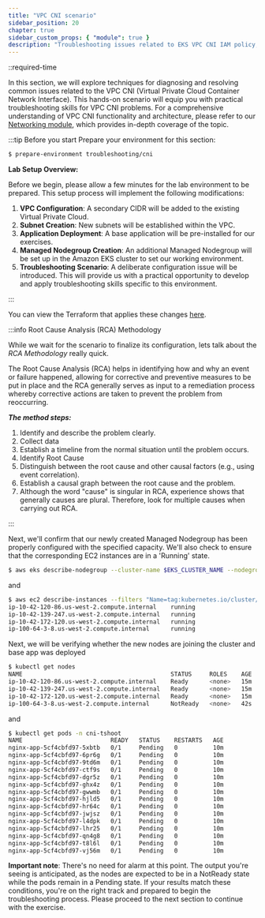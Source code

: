 ```yaml
---
title: "VPC CNI scenario"
sidebar_position: 20
chapter: true
sidebar_custom_props: { "module": true }
description: "Troubleshooting issues related to EKS VPC CNI IAM policy, IP allocation and scheduling"
---
```


::required-time

In this section, we will explore techniques for diagnosing and resolving common issues related to the VPC CNI (Virtual Private Cloud Container Network Interface). This hands-on scenario will equip you with practical troubleshooting skills for VPC CNI problems. For a comprehensive understanding of VPC CNI functionality and architecture, please refer to our [Networking module](/docs/networking/vpc-cni), which provides in-depth coverage of the topic.

:::tip Before you start
Prepare your environment for this section:

```bash timeout=600 wait=300
$ prepare-environment troubleshooting/cni
```

**Lab Setup Overview:**

Before we begin, please allow a few minutes for the lab environment to be prepared. This setup process will implement the following modifications:

1. **VPC Configuration**: A secondary CIDR will be added to the existing Virtual Private Cloud.
2. **Subnet Creation**: New subnets will be established within the VPC.
3. **Application Deployment**: A base application will be pre-installed for our exercises.
4. **Managed Nodegroup Creation**: An additional Managed Nodegroup will be set up in the Amazon EKS cluster to set our working environment.
5. **Troubleshooting Scenario**: A deliberate configuration issue will be introduced. This will provide us with a practical opportunity to develop and apply troubleshooting skills specific to this environment.

:::

You can view the Terraform that applies these changes [here](https://github.com/VAR::MANIFESTS_OWNER/VAR::MANIFESTS_REPOSITORY/tree/VAR::MANIFESTS_REF/manifests/modules/troubleshooting/cni/.workshop/terraform).

:::info Root Cause Analysis (RCA) Methodology

While we wait for the scenario to finalize its configuration, lets talk about the _RCA Methodology_ really quick.

The Root Cause Analysis (RCA) helps in identifying how and why an event or failure happened, allowing for corrective and preventive measures to be put in place and the RCA generally serves as input to a remediation process whereby corrective actions are taken to prevent the problem from reoccurring.

**_The method steps:_**

1. Identify and describe the problem clearly.
2. Collect data
3. Establish a timeline from the normal situation until the problem occurs.
4. Identify Root Cause
5. Distinguish between the root cause and other causal factors (e.g., using event correlation).
6. Establish a causal graph between the root cause and the problem.
7. Although the word "cause" is singular in RCA, experience shows that generally causes are plural. Therefore, look for multiple causes when carrying out RCA.

:::

Next, we'll confirm that our newly created Managed Nodegroup has been properly configured with the specified capacity. We'll also check to ensure that the corresponding EC2 instances are in a 'Running' state.

```bash
$ aws eks describe-nodegroup --cluster-name $EKS_CLUSTER_NAME --nodegroup-name cni_troubleshooting_nodes
```

and

```bash
$ aws ec2 describe-instances --filters "Name=tag:kubernetes.io/cluster/eks-workshop,Values=owned" --query 'Reservations[*].Instances[*].[PrivateDnsName,State.Name]'  --output text
ip-10-42-120-86.us-west-2.compute.internal    running
ip-10-42-139-247.us-west-2.compute.internal   running
ip-10-42-172-120.us-west-2.compute.internal   running
ip-100-64-3-8.us-west-2.compute.internal      running
```

Next, we will be verifying whether the new nodes are joining the cluster and base app was deployed

```bash
$ kubectl get nodes
NAME                                          STATUS     ROLES    AGE   VERSION
ip-10-42-120-86.us-west-2.compute.internal    Ready      <none>   15m   v1.30.0-eks-036c24b
ip-10-42-139-247.us-west-2.compute.internal   Ready      <none>   15m   v1.30.0-eks-036c24b
ip-10-42-172-120.us-west-2.compute.internal   Ready      <none>   15m   v1.30.0-eks-036c24b
ip-100-64-3-8.us-west-2.compute.internal      NotReady   <none>   42s   v1.30.4-eks-a737599
```

and

```bash
$ kubectl get pods -n cni-tshoot
NAME                         READY   STATUS    RESTARTS   AGE
nginx-app-5cf4cbfd97-5xbtb   0/1     Pending   0          10m
nginx-app-5cf4cbfd97-6pr6g   0/1     Pending   0          10m
nginx-app-5cf4cbfd97-9td6m   0/1     Pending   0          10m
nginx-app-5cf4cbfd97-ctf9s   0/1     Pending   0          10m
nginx-app-5cf4cbfd97-dgr5z   0/1     Pending   0          10m
nginx-app-5cf4cbfd97-ghx4z   0/1     Pending   0          10m
nginx-app-5cf4cbfd97-gwwmb   0/1     Pending   0          10m
nginx-app-5cf4cbfd97-hjld5   0/1     Pending   0          10m
nginx-app-5cf4cbfd97-hr64c   0/1     Pending   0          10m
nginx-app-5cf4cbfd97-jwjsz   0/1     Pending   0          10m
nginx-app-5cf4cbfd97-l4dpk   0/1     Pending   0          10m
nginx-app-5cf4cbfd97-lhr25   0/1     Pending   0          10m
nginx-app-5cf4cbfd97-qn4g8   0/1     Pending   0          10m
nginx-app-5cf4cbfd97-t8l6l   0/1     Pending   0          10m
nginx-app-5cf4cbfd97-vj56m   0/1     Pending   0          10m
```

**Important note**: There's no need for alarm at this point. The output you're seeing is anticipated, as the nodes are expected to be in a NotReady state while the pods remain in a Pending state. If your results match these conditions, you're on the right track and prepared to begin the troubleshooting process. Please proceed to the next section to continue with the exercise.